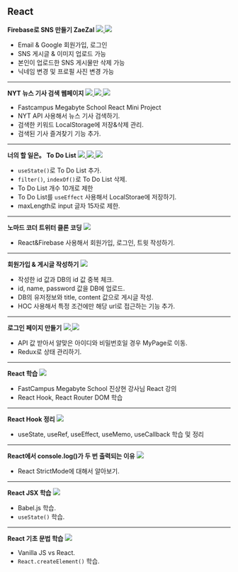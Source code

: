 ## React

<b>Firebase로 SNS 만들기 ZaeZal</b>
<a href="https://github.com/Sweet-Pumpkin/react-zaezal">
  <img src="https://img.shields.io/badge/CODE-000000?style=flat-square&logo=CodersRank&logoColor=FFFFFF"/>
</a>
<a href="https://enchanting-horse-f2f1b7.netlify.app/">
  <img src="https://img.shields.io/badge/LINK-00C7B7?style=flat-square&logo=Netlify&logoColor=FFFFFF"/>
</a>

  - Email & Google 회원가입, 로그인
  - SNS 게시글 & 이미지 업로드 가능
  - 본인이 업로드한 SNS 게시물만 삭제 가능
  - 닉네임 변경 및 프로필 사진 변경 가능  

---

<b>NYT 뉴스 기사 검색 웹페이지</b>
<a href="https://velog.io/@sweet_pumpkin/%ED%95%9C%EA%B8%80%EB%A1%9C-%EA%B0%9C%EB%B0%9C%EC%9D%84-%EC%B6%94%EA%B5%AC%ED%95%98%EB%A9%B4-%EC%95%88%EB%90%98%EB%8A%94%EA%B1%B8%EA%B9%8C-NYT-API%EB%A1%9C-%EB%89%B4%EC%8A%A4-%EA%B8%B0%EC%82%AC-%EA%B2%80%EC%83%89-%EC%9B%B9-%ED%8E%98%EC%9D%B4%EC%A7%80-%EB%A7%8C%EB%93%A4%EA%B8%B0-1">
  <img src="https://img.shields.io/badge/Blog-20C997?style=flat-square&logo=Velog&logoColor=FFFFFF"/>
</a>
<a href="https://github.com/Sweet-Pumpkin/react-news-search">
  <img src="https://img.shields.io/badge/CODE-000000?style=flat-square&logo=CodersRank&logoColor=FFFFFF"/>
</a>
<a href="https://elegant-medovik-ba7df8.netlify.app/">
  <img src="https://img.shields.io/badge/LINK-00C7B7?style=flat-square&logo=Netlify&logoColor=FFFFFF"/>
</a>

  - Fastcampus Megabyte School React Mini Project
  - NYT API 사용해서 뉴스 기사 검색하기.
  - 검색한 키워드 LocalStorage에 저장&삭제 관리.
  - 검색된 기사 즐겨찾기 기능 추가.

---

<b>너의 할 일은。 To Do List</b>
<a href="https://velog.io/@sweet_pumpkin/%EB%AC%B4%EC%9E%91%EC%A0%95-%EB%94%B0%EB%9D%BC%ED%95%98%EA%B8%B0-%EB%84%88%EC%9D%98-%ED%95%A0-%EC%9D%BC%EC%9D%80%E3%80%82React%EB%A1%9C-To-Do-List-%EB%A7%8C%EB%93%A4%EA%B8%B0">
  <img src="https://img.shields.io/badge/Blog-20C997?style=flat-square&logo=Velog&logoColor=FFFFFF"/>
</a>
<a href="https://github.com/Sweet-Pumpkin/react-to-do-list">
  <img src="https://img.shields.io/badge/CODE-000000?style=flat-square&logo=CodersRank&logoColor=FFFFFF"/>
</a>
<a href="https://brilliant-cranachan-4b5cc5.netlify.app/">
  <img src="https://img.shields.io/badge/LINK-00C7B7?style=flat-square&logo=Netlify&logoColor=FFFFFF"/>
</a>

  - `useState()`로 To Do List 추가.
  - `filter()`, `indexOf()`로 To Do List 삭제.
  - To Do List 개수 10개로 제한
  - To Do List를 `useEffect` 사용해서 LocalStorae에 저장하기.
  - maxLength로 input 글자 15자로 제한.

---

<b>노마드 코더 트위터 클론 코딩</b>
<a href="https://github.com/Sweet-Pumpkin/react-twitter/tree/clone-coding">
  <img src="https://img.shields.io/badge/CODE-000000?style=flat-square&logo=CodersRank&logoColor=FFFFFF"/>
</a>

  - React&Firebase 사용해서 회원가입, 로그인, 트윗 작성하기.

---

<b>회원가입 & 게시글 작성하기</b>
<a href="https://github.com/Sweet-Pumpkin/mgs-react-register/tree/giback">
  <img src="https://img.shields.io/badge/CODE-000000?style=flat-square&logo=CodersRank&logoColor=FFFFFF"/>
</a>

  - 작성한 id 값과 DB의 id 값 중복 체크.
  - id, name, password 값을 DB에 업로드.
  - DB의 유저정보와 title, content 값으로 게시글 작성.
  - HOC 사용해서 특정 조건에만 해당 url로 접근하는 기능 추가.

---

<b>로그인 페이지 만들기</b>
<a href="https://velog.io/@sweet_pumpkin/Megabyte-School-React-Redux%EB%A1%9C-%EB%A1%9C%EA%B7%B8%EC%9D%B8-%ED%8E%98%EC%9D%B4%EC%A7%80-%EB%A7%8C%EB%93%A4%EA%B8%B0">
  <img src="https://img.shields.io/badge/Blog-20C997?style=flat-square&logo=Velog&logoColor=FFFFFF"/>
</a>
<a href="https://github.com/Sweet-Pumpkin/mgs-react-loginpage/tree/Giback">
  <img src="https://img.shields.io/badge/CODE-000000?style=flat-square&logo=CodersRank&logoColor=FFFFFF"/>
</a>

  - API 값 받아서 알맞은 아이디와 비밀번호일 경우 MyPage로 이동.
  - Redux로 상태 관리하기.

---

<b>React 학습</b>
<a href="https://github.com/Sweet-Pumpkin/practice-create-react-app#readme">
  <img src="https://img.shields.io/badge/CODE-000000?style=flat-square&logo=CodersRank&logoColor=FFFFFF"/>
</a>

  - FastCampus Megabyte School 진상현 강사님 React 강의
  - React Hook, React Router DOM 학습

---

<b>React Hook 정리</b>
<a href="https://velog.io/@sweet_pumpkin/%EB%AC%B4%EC%9E%91%EC%A0%95-%EB%94%B0%EB%9D%BC%ED%95%98%EA%B8%B0-%ED%9B%85.-%ED%9B%84%ED%9B%85.-%EB%A6%AC.-%EB%A6%AC%EC%95%A1%ED%8A%B8-%ED%9B%85.-%ED%9B%84%ED%9B%85.-%ED%9B%85.-%EB%A6%AC.-%EB%A6%AC%EC%95%A1%ED%8A%B8-%ED%9B%85-%EC%95%8C%EC%95%84%EB%B3%B4%EA%B8%B0">
  <img src="https://img.shields.io/badge/Blog-20C997?style=flat-square&logo=Velog&logoColor=FFFFFF"/>
</a>

  - useState, useRef, useEffect, useMemo, useCallback 학습 및 정리

---

<b>React에서 console.log()가 두 번 출력되는 이유</b>
<a href="https://velog.io/@sweet_pumpkin/%EB%AC%B4%EC%9E%91%EC%A0%95-%EB%94%B0%EB%9D%BC%ED%95%98%EA%B8%B0-%EC%95%84%EB%8B%88-%EC%99%9C-%EC%BD%94%EB%93%9C%EA%B0%80-%EB%91%90-%EB%B2%88-%EC%B6%9C%EB%A0%A5%EB%90%98%EB%8A%94-%EA%B1%B4%EB%8D%B0-React-StrictMode">
  <img src="https://img.shields.io/badge/Blog-20C997?style=flat-square&logo=Velog&logoColor=FFFFFF"/>
</a>

  - React StrictMode에 대해서 알아보기.

---

<b>React JSX 학습</b>
<a href="https://velog.io/@sweet_pumpkin/%EB%AC%B4%EC%9E%91%EC%A0%95-%EB%94%B0%EB%9D%BC%ED%95%98%EA%B8%B0-%EB%82%98.%EB%A6%AC%EC%95%A1%ED%8A%B8.%EC%93%B0%EB%8A%94%EB%8D%B0.%EB%82%B4.%EB%8F%99%EB%85%84%EB%B0%B0%EB%93%A4.%EB%8B%A4.JSX.%EC%93%B4%EB%8B%A4">
  <img src="https://img.shields.io/badge/Blog-20C997?style=flat-square&logo=Velog&logoColor=FFFFFF"/>
</a>

  - Babel.js 학습.
  - `useState()` 학습.

---

<b>React 기초 문법 학습</b>
<a href="https://velog.io/@sweet_pumpkin/%EB%AC%B4%EC%9E%91%EC%A0%95-%EB%94%B0%EB%9D%BC%ED%95%98%EA%B8%B0-%EB%82%98.%EB%A6%AC%EC%95%A1%ED%8A%B8.%EC%93%B0%EB%8A%94%EB%8D%B0.%EB%82%B4.%EB%8F%99%EB%85%84%EB%B0%B0%EB%93%A4.%EB%8B%A4.JSX.%EC%93%B4%EB%8B%A4">
  <img src="https://img.shields.io/badge/Blog-20C997?style=flat-square&logo=Velog&logoColor=FFFFFF"/>
</a>

  - Vanilla JS vs React.
  - `React.createElement()` 학습.